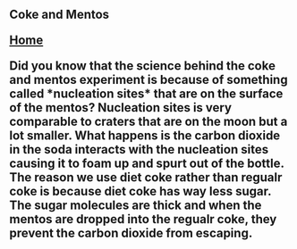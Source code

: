 <h2>Coke and Mentos

  <a href="">Home</a>

<p>Did you know that the science behind the coke and mentos experiment is because of something called *nucleation sites* that are on the surface of the mentos? Nucleation sites is very comparable to craters that are on the moon but a lot smaller. What happens is the carbon dioxide in the soda interacts with the nucleation sites causing it to foam up and spurt out of the bottle. The reason we use diet coke rather than regualr coke is because diet coke has way less sugar. The sugar molecules are thick and when the mentos are dropped into the regualr coke, they prevent the carbon dioxide from escaping. 

